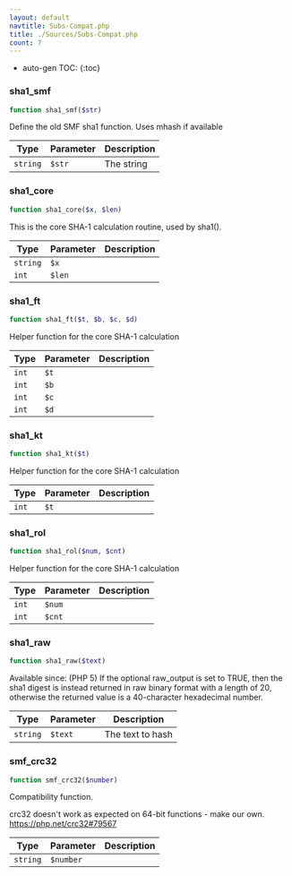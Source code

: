 ```yaml
---
layout: default
navtitle: Subs-Compat.php
title: ./Sources/Subs-Compat.php
count: 7
---
```

* auto-gen TOC:
{:toc}
### sha1_smf

```php
function sha1_smf($str)
```
Define the old SMF sha1 function. Uses mhash if available



Type|Parameter|Description
---|---|---
`string`|`$str`|The string

### sha1_core

```php
function sha1_core($x, $len)
```
This is the core SHA-1 calculation routine, used by sha1().



Type|Parameter|Description
---|---|---
`string`|`$x`|
`int`|`$len`|

### sha1_ft

```php
function sha1_ft($t, $b, $c, $d)
```
Helper function for the core SHA-1 calculation



Type|Parameter|Description
---|---|---
`int`|`$t`|
`int`|`$b`|
`int`|`$c`|
`int`|`$d`|

### sha1_kt

```php
function sha1_kt($t)
```
Helper function for the core SHA-1 calculation



Type|Parameter|Description
---|---|---
`int`|`$t`|

### sha1_rol

```php
function sha1_rol($num, $cnt)
```
Helper function for the core SHA-1 calculation



Type|Parameter|Description
---|---|---
`int`|`$num`|
`int`|`$cnt`|

### sha1_raw

```php
function sha1_raw($text)
```
Available since: (PHP 5)
If the optional raw_output is set to TRUE, then the sha1 digest is instead returned in raw binary format with a length of 20,
otherwise the returned value is a 40-character hexadecimal number.



Type|Parameter|Description
---|---|---
`string`|`$text`|The text to hash

### smf_crc32

```php
function smf_crc32($number)
```
Compatibility function.

crc32 doesn't work as expected on 64-bit functions - make our own.
https://php.net/crc32#79567

Type|Parameter|Description
---|---|---
`string`|`$number`|

